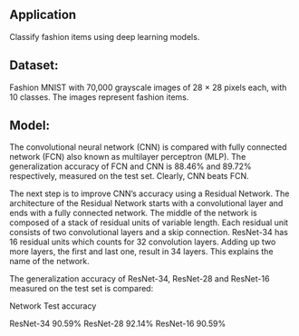 Application
-----------
Classify fashion items using deep learning models.

Dataset:
--------
Fashion MNIST with 70,000 grayscale images of 28 × 28 pixels each, with 10 classes.  The images represent fashion items.

Model:
------
The convolutional neural network (CNN) is compared with fully connected network (FCN) also known as multilayer perceptron (MLP). The generalization accuracy of FCN and CNN is 88.46% and 89.72% respectively, measured on the test set. Clearly, CNN beats FCN.

The next step is to improve CNN’s accuracy using a Residual Network. The architecture of the Residual Network starts with a convolutional layer and ends with a fully connected network. The middle of the network is composed of a stack of residual units of variable length. Each residual unit consists of two convolutional layers and a skip connection. ResNet-34 has 16 residual units which counts for 32 convolution layers. Adding up two more layers, the first and last one, result in 34 layers. This explains the name of the network.

The generalization accuracy of ResNet-34, ResNet-28 and ResNet-16 measured on the test set is compared:

Network		Test accuracy
	
ResNet-34	90.59%
ResNet-28	92.14%
ResNet-16	90.59%
